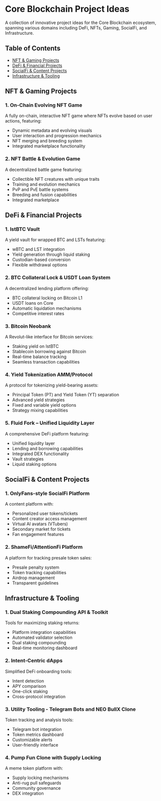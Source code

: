# Core Blockchain Project Ideas

A collection of innovative project ideas for the Core Blockchain ecosystem, spanning various domains including DeFi, NFTs, Gaming, SocialFi, and Infrastructure.

## Table of Contents
- [NFT & Gaming Projects](#nft--gaming-projects)
- [DeFi & Financial Projects](#defi--financial-projects)
- [SocialFi & Content Projects](#socialfi--content-projects)
- [Infrastructure & Tooling](#infrastructure--tooling)

## NFT & Gaming Projects

### 1. On-Chain Evolving NFT Game
A fully on-chain, interactive NFT game where NFTs evolve based on user actions, featuring:
- Dynamic metadata and evolving visuals
- User interaction and progression mechanics
- NFT merging and breeding system
- Integrated marketplace functionality

### 2. NFT Battle & Evolution Game
A decentralized battle game featuring:
- Collectible NFT creatures with unique traits
- Training and evolution mechanics
- PvP and PvE battle systems
- Breeding and fusion capabilities
- Integrated marketplace

## DeFi & Financial Projects

### 1. lstBTC Vault
A yield vault for wrapped BTC and LSTs featuring:
- wBTC and LST integration
- Yield generation through liquid staking
- Custodian-based conversion
- Flexible withdrawal options

### 2. BTC Collateral Lock & USDT Loan System
A decentralized lending platform offering:
- BTC collateral locking on Bitcoin L1
- USDT loans on Core
- Automatic liquidation mechanisms
- Competitive interest rates

### 3. Bitcoin Neobank
A Revolut-like interface for Bitcoin services:
- Staking yield on lstBTC
- Stablecoin borrowing against Bitcoin
- Real-time balance tracking
- Seamless transaction capabilities

### 4. Yield Tokenization AMM/Protocol
A protocol for tokenizing yield-bearing assets:
- Principal Token (PT) and Yield Token (YT) separation
- Advanced yield strategies
- Fixed and variable yield options
- Strategy mixing capabilities

### 5. Fluid Fork – Unified Liquidity Layer
A comprehensive DeFi platform featuring:
- Unified liquidity layer
- Lending and borrowing capabilities
- Integrated DEX functionality
- Vault strategies
- Liquid staking options

## SocialFi & Content Projects

### 1. OnlyFans-style SocialFi Platform
A content platform with:
- Personalized user tokens/tickets
- Content creator access management
- Virtual AI avatars (VTubers)
- Secondary market for tickets
- Fan engagement features

### 2. ShameFi/AttentionFi Platform
A platform for tracking presale token sales:
- Presale penalty system
- Token tracking capabilities
- Airdrop management
- Transparent guidelines

## Infrastructure & Tooling

### 1. Dual Staking Compounding API & Toolkit
Tools for maximizing staking returns:
- Platform integration capabilities
- Automated validator selection
- Dual staking compounding
- Real-time monitoring dashboard

### 2. Intent-Centric dApps
Simplified DeFi onboarding tools:
- Intent detection
- APY comparison
- One-click staking
- Cross-protocol integration

### 3. Utility Tooling - Telegram Bots and NEO BullX Clone
Token tracking and analysis tools:
- Telegram bot integration
- Token metrics dashboard
- Customizable alerts
- User-friendly interface

### 4. Pump Fun Clone with Supply Locking
A meme token platform with:
- Supply locking mechanisms
- Anti-rug pull safeguards
- Community governance
- DEX integration